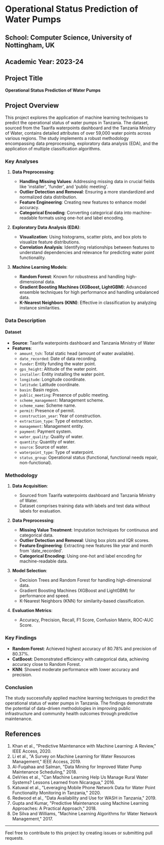 # Operational Status Prediction of Water Pumps

## School: Computer Science, University of Nottingham, UK
## Academic Year: 2023-24

## Project Title
**Operational Status Prediction of Water Pumps**

## Project Overview
This project explores the application of machine learning techniques to predict the operational status of water pumps in Tanzania. The dataset, sourced from the Taarifa waterpoints dashboard and the Tanzania Ministry of Water, contains detailed attributes of over 59,000 water points across various regions. The study implements a robust methodology encompassing data preprocessing, exploratory data analysis (EDA), and the application of multiple classification algorithms.

### Key Analyses
1. **Data Preprocessing**:
   - **Handling Missing Values**: Addressing missing data in crucial fields like 'installer', 'funder', and 'public meeting'.
   - **Outlier Detection and Removal**: Ensuring a more standardized and normalized data distribution.
   - **Feature Engineering**: Creating new features to enhance model accuracy.
   - **Categorical Encoding**: Converting categorical data into machine-readable formats using one-hot and label encoding.

2. **Exploratory Data Analysis (EDA)**:
   - **Visualization**: Using histograms, scatter plots, and box plots to visualize feature distributions.
   - **Correlation Analysis**: Identifying relationships between features to understand dependencies and relevance for predicting water point functionality.

3. **Machine Learning Models**:
   - **Random Forest**: Known for robustness and handling high-dimensional data.
   - **Gradient Boosting Machines (XGBoost, LightGBM)**: Advanced ensemble techniques for high performance and handling unbalanced data.
   - **K-Nearest Neighbors (KNN)**: Effective in classification by analyzing instance similarities.

### Data Description
#### Dataset
- **Source**: Taarifa waterpoints dashboard and Tanzania Ministry of Water
- **Features**:
  - `amount_tsh`: Total static head (amount of water available).
  - `date_recorded`: Date of data recording.
  - `funder`: Entity funding the water point.
  - `gps_height`: Altitude of the water point.
  - `installer`: Entity installing the water point.
  - `longitude`: Longitude coordinate.
  - `latitude`: Latitude coordinate.
  - `basin`: Basin region.
  - `public_meeting`: Presence of public meeting.
  - `scheme_management`: Management scheme.
  - `scheme_name`: Scheme name.
  - `permit`: Presence of permit.
  - `construction_year`: Year of construction.
  - `extraction_type`: Type of extraction.
  - `management`: Management entity.
  - `payment`: Payment system.
  - `water_quality`: Quality of water.
  - `quantity`: Quantity of water.
  - `source`: Source of water.
  - `waterpoint_type`: Type of waterpoint.
  - `status_group`: Operational status (functional, functional needs repair, non-functional).

### Methodology
1. **Data Acquisition**:
   - Sourced from Taarifa waterpoints dashboard and Tanzania Ministry of Water.
   - Dataset comprises training data with labels and test data without labels for evaluation.

2. **Data Preprocessing**:
   - **Missing Value Treatment**: Imputation techniques for continuous and categorical data.
   - **Outlier Detection and Removal**: Using box plots and IQR scores.
   - **Feature Engineering**: Extracting new features like year and month from 'date_recorded'.
   - **Categorical Encoding**: Using one-hot and label encoding for machine-readable data.

3. **Model Selection**:
   - Decision Trees and Random Forest for handling high-dimensional data.
   - Gradient Boosting Machines (XGBoost and LightGBM) for performance and speed.
   - K-Nearest Neighbors (KNN) for similarity-based classification.

4. **Evaluation Metrics**:
   - Accuracy, Precision, Recall, F1 Score, Confusion Matrix, ROC-AUC Score.

### Key Findings
- **Random Forest**: Achieved highest accuracy of 80.78% and precision of 80.37%.
- **CatBoost**: Demonstrated efficiency with categorical data, achieving accuracy close to Random Forest.
- **KNN**: Showed moderate performance with lower accuracy and precision.

### Conclusion
The study successfully applied machine learning techniques to predict the operational status of water pumps in Tanzania. The findings demonstrate the potential of data-driven methodologies in improving public infrastructure and community health outcomes through predictive maintenance.

## References
1. Khan et al., "Predictive Maintenance with Machine Learning: A Review," IEEE Access, 2020.
2. Li et al., "A Survey on Machine Learning for Water Resources Management," IEEE Access, 2019.
3. Al-Fuqahaa and Salman, "Data Mining for Improved Water Pump Maintenance Scheduling," 2018.
4. DeVries et al., "Can Machine Learning Help Us Manage Rural Water Systems? Lessons Learned from Nicaragua," 2016.
5. Katuwal et al., "Leveraging Mobile Phone Network Data for Water Point Functionality Monitoring in Tanzania," 2020.
6. Redwood et al., "Data Availability and Use for WASH in Tanzania," 2019.
7. Gupta and Kumar, "Predictive Maintenance using Machine Learning Approaches: A Practical Approach," 2018.
8. De Silva and Williams, "Machine Learning Algorithms for Water Network Management," 2017.

---

Feel free to contribute to this project by creating issues or submitting pull requests.
